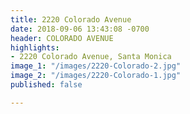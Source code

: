 ```yaml
---
title: 2220 Colorado Avenue
date: 2018-09-06 13:43:08 -0700
header: COLORADO AVENUE
highlights:
- 2220 Colorado Avenue, Santa Monica
image_1: "/images/2220-Colorado-2.jpg"
image_2: "/images/2220-Colorado-1.jpg"
published: false

---
```

